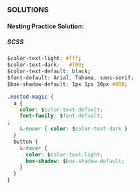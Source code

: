 
### SOLUTIONS

#### Nesting Practice Solution:

##### SCSS

```css
$color-text-light: #fff;
$color-text-dark:   #f00;
$color-text-default: black;
$font-default: Arial, Tahoma, sans-serif;
$box-shadow-default: 1px 1px 30px #000;

.nested-magic {
  a {
    color: $color-text-default;
    font-family: $font-default;
;
    &:hover { color: $color-text-dark }
  }
  button {
    &:hover {
      color: $color-text-light;
      box-shadow: $box-shadow-default;
    }
  }
}
```